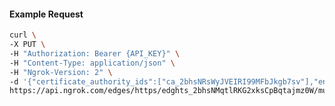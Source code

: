 <!-- Code generated for API Clients. DO NOT EDIT. -->

#### Example Request

```bash
curl \
-X PUT \
-H "Authorization: Bearer {API_KEY}" \
-H "Content-Type: application/json" \
-H "Ngrok-Version: 2" \
-d '{"certificate_authority_ids":["ca_2bhsNRsWyJVEIRI99MFbJkgb7sv"],"enabled":true}' \
https://api.ngrok.com/edges/https/edghts_2bhsNMqtlRKG2xksCpBqtajmz0W/mutual_tls
```
